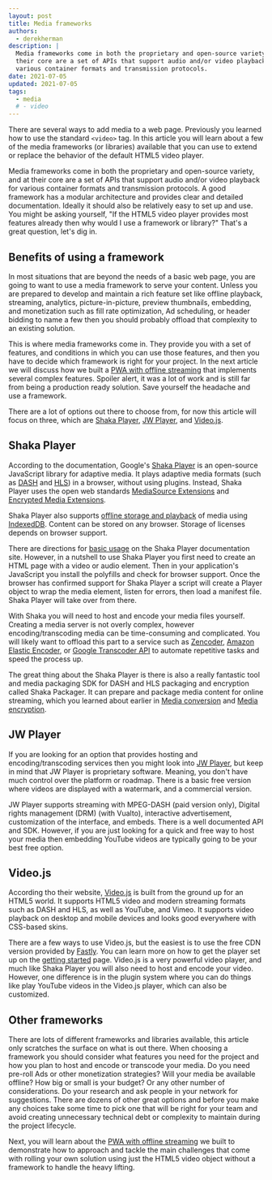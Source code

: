 ```yaml
---
layout: post
title: Media frameworks
authors:
  - derekherman
description: |
  Media frameworks come in both the proprietary and open-source variety, and at
  their core are a set of APIs that support audio and/or video playback for
  various container formats and transmission protocols.
date: 2021-07-05
updated: 2021-07-05
tags:
  - media
  # - video
---
```


There are several ways to add media to a web page. Previously you learned how to
use the standard `<video>` tag. In this article you will learn about a few of the
media frameworks (or libraries) available that you can use to extend or replace
the behavior of the default HTML5 video player.

Media frameworks come in both the proprietary and open-source variety, and at
their core are a set of APIs that support audio and/or video playback for
various container formats and transmission protocols. A good framework has
a modular architecture and provides clear and detailed documentation. Ideally it
should also be relatively easy to set up and use. You might be asking yourself,
"If the HTML5 video player provides most features already then why would I use a
framework or library?" That's a great question, let's dig in.

## Benefits of using a framework

In most situations that are beyond the needs of a basic web page, you are going
to want to use a media framework to serve your content. Unless you are prepared
to develop and maintain a rich feature set like offline playback, streaming,
analytics, picture-in-picture, preview thumbnails, embedding, and monetization
such as fill rate optimization, Ad scheduling, or header bidding to name a few
then you should probably offload that complexity to an existing solution.

This is where media frameworks come in. They provide you with a set of features,
and conditions in which you can use those features, and then you have to decide
which framework is right for your project. In the next article we will discuss
how we built a [PWA with offline streaming] that implements several complex
features. Spoiler alert, it was a lot of work and is still far from being a
production ready solution. Save yourself the headache and use a framework.

There are a lot of options out there to choose from, for now this article will
focus on three, which are [Shaka Player], [JW Player], and [Video.js].

## Shaka Player

According to the documentation, Google's [Shaka Player] is an open-source
JavaScript library for adaptive media. It plays adaptive media formats (such as
[DASH] and [HLS]) in a browser, without using plugins. Instead, Shaka Player
uses the open web standards [MediaSource Extensions] and
[Encrypted Media Extensions].

Shaka Player also supports [offline storage and playback] of media using
[IndexedDB]. Content can be stored on any browser. Storage of licenses
depends on browser support.

There are directions for [basic usage] on the Shaka Player documentation site.
However, in a nutshell to use Shaka Player you first need to create an HTML page
with a video or audio element. Then in your application's JavaScript you
install the polyfills and check for browser support. Once the browser has
confirmed support for Shaka Player a script will create a Player object to wrap
the media element, listen for errors, then load a manifest file. Shaka Player
will take over from there.

With Shaka you will need to host and encode your media files yourself.
Creating a media server is not overly complex, however encoding/transcoding media
can be time-consuming and complicated. You will likely want to offload
this part to a service such as [Zencoder], [Amazon Elastic Encoder], or
[Google Transcoder API] to automate repetitive tasks and speed the process up.

The great thing about the Shaka Player is there is also a really fantastic tool
and media packaging SDK for DASH and HLS packaging and encryption called Shaka
Packager. It can prepare and package media content for online streaming, which
you learned about earlier in [Media conversion](/media-conversion/) and
[Media encryption](/media-encryption/).

## JW Player

If you are looking for an option that provides hosting and encoding/transcoding
services then you might look into [JW Player], but keep in mind that JW Player is
proprietary software. Meaning, you don't have much control over the platform or
roadmap. There is a basic free version where videos are displayed with a watermark,
and a commercial version.

JW Player supports streaming with MPEG-DASH (paid version only), Digital rights
management (DRM) (with Vualto), interactive advertisement, customization of the
interface, and embeds. There is a well documented API and SDK. However, if you
are just looking for a quick and free way to host your media then embedding
YouTube videos are typically going to be your best free option.

## Video.js

According tho their website, [Video.js] is built from the
ground up for an HTML5 world. It supports HTML5 video and modern streaming
formats such as DASH and HLS, as well as YouTube, and Vimeo. It supports
video playback on desktop and mobile devices and looks good everywhere with
CSS-based skins.

There are a few ways to use Video.js, but the easiest is to use the free CDN
version provided by [Fastly]. You can learn more on how to get the player set
up on the [getting started] page. Video.js is a very powerful video player,
and much like Shaka Player you will also need to host and encode your video.
However, one difference is in the plugin system where you can do things like
play YouTube videos in the Video.js player, which can also be customized.

## Other frameworks

There are lots of different frameworks and libraries available, this article
only scratches the surface on what is out there. When choosing a framework you
should consider what features you need for the project and how you plan to host
and encode or transcode your media. Do you need pre-roll Ads or other
monetization strategies? Will your media be available offline? How big or
small is your budget? Or any other number of considerations. Do your research
and ask people in your network for suggestions. There are dozens of other great
options and before you make any choices take some time to pick one that will
be right for your team and avoid creating unnecessary technical debt or
complexity to maintain during the project lifecycle.

Next, you will learn about the [PWA with offline streaming] we built to
demonstrate how to approach and tackle the main challenges that come with
rolling your own solution using just the HTML5 video object without a framework
to handle the heavy lifting.

[PWA with offline streaming]: /pwa-with-offline-streaming/
[Shaka Player]: https://github.com/google/shaka-player
[JW Player]: https://developer.jwplayer.com/
[Video.js]: http://videojs.com/
[DASH]: http://dashif.org/
[HLS]: https://developer.apple.com/streaming/
[MediaSource Extensions]: https://www.w3.org/TR/media-source/
[Encrypted Media Extensions]: https://www.w3.org/TR/encrypted-media/
[IndexedDB]: https://www.w3.org/TR/IndexedDB-2/
[offline storage and playback]: https://shaka-player-demo.appspot.com/docs/api/tutorial-offline.html
[basic usage]: https://shaka-player-demo.appspot.com/docs/api/tutorial-basic-usage.html
[Zencoder]: https://en.wikipedia.org/wiki/Zencoder
[Amazon Elastic Encoder]: https://aws.amazon.com/elastictranscoder
[Google Transcoder API]: https://cloud.google.com/transcoder/docs
[Fastly]: https://videojs.com/getting-started/#videojs-cdn
[getting started]: https://videojs.com/getting-started
